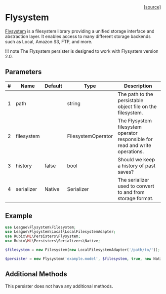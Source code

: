 <span style="float:right;"><a href="https://github.com/RubixML/ML/blob/master/src/Persisters/Flysystem.php">[source]</a></span>

# Flysystem
[Flysystem](https://flysystem.thephpleague.com) is a filesystem library providing a unified storage interface and abstraction layer. It enables access to many different storage backends such as Local, Amazon S3, FTP, and more.

!!! note
    The Flysystem persister is designed to work with Flysystem version 2.0.

## Parameters
| # | Name | Default | Type | Description |
|---|---|---|---|---|
| 1 | path | | string | The path to the persistable object file on the filesystem. |
| 2 | filesystem |  | FilesystemOperator | The Flysystem filesystem operator responsible for read and write operations. |
| 3 | history | false | bool | Should we keep a history of past saves? |
| 4 | serializer | Native | Serializer | The serializer used to convert to and from storage format. |

## Example
```php
use League\Flysystem\Filesystem;
use League\Flysystem\Local\LocalFilesystemAdapter;
use Rubix\ML\Persisters\Flysystem;
use Rubix\ML\Persisters\Serializers\Native;

$filesystem = new Filesystem(new LocalFilesystemAdapter('/path/to/'));

$persister = new Flysystem('example.model', $filesystem, true, new Native());
```

## Additional Methods
This persister does not have any additional methods.
